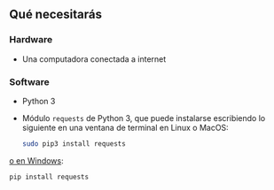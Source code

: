 ## Qué necesitarás

### Hardware

+ Una computadora conectada a internet

### Software

+ Python 3
+ Módulo `requests` de Python 3, que puede instalarse escribiendo lo siguiente en una ventana de terminal en Linux o MacOS:

    ```bash
    sudo pip3 install requests
    ```

[o en Windows](https://projects.raspberrypi.org/en/projects/using-pip-on-windows):

```
pip install requests
```
